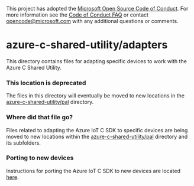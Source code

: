 This project has adopted the [Microsoft Open Source Code of Conduct](https://opensource.microsoft.com/codeofconduct/). For more information see the [Code of Conduct FAQ](https://opensource.microsoft.com/codeofconduct/faq/) or contact [opencode@microsoft.com](mailto:opencode@microsoft.com) with any additional questions or comments.

# azure-c-shared-utility/adapters

This directory contains files for adapting specific devices to work with the Azure C Shared Utility.

### This location is deprecated

The files in this directory will eventually be moved to new locations in the
 [azure-c-shared-utility/pal](https://github.com/Azure/azure-c-shared-utility/tree/master/pal) 
directory.

### Where did that file go?

Files related to adapting the Azure IoT C SDK to specific devices are being moved to new locations
within the [azure-c-shared-utility/pal](https://github.com/Azure/azure-c-shared-utility/tree/master/pal) 
directory and its subfolders.

### Porting to new devices

Instructions for porting the Azure IoT C SDK to new devices are located
[here](https://github.com/Azure/azure-c-shared-utility/blob/master/devdoc/porting_guide.md).
